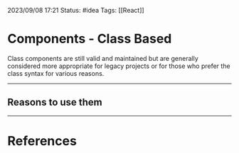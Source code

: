 2023/09/08 17:21
Status: #idea
Tags: [[React]]

# Components - Class Based

Class components are still valid and maintained but are generally considered more appropriate for legacy projects or for those who prefer the class syntax for various reasons.

---

## Reasons to use them





---
# References

